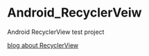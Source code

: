 # Android_RecyclerVeiw
Android RecyclerView test project

[blog about RecyclerView](http://gudrbscse.tistory.com/2)
